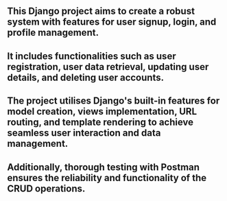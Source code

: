 ## This Django project aims to create a robust system with features for user signup, login, and profile management.
## It includes functionalities such as user registration, user data retrieval, updating user details, and deleting user accounts.
## The project utilises Django's built-in features for model creation, views implementation, URL routing, and template rendering to achieve seamless user interaction and data management.
## Additionally, thorough testing with Postman ensures the reliability and functionality of the CRUD operations.
